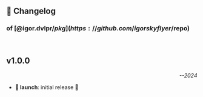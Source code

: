 ## 📒 Changelog

### of [@igor.dvlpr/$pkg](https://github.com/igorskyflyer/$repo)

<br>

## v1.0.0

<p align="right"><em>--2024</em></p>

- **🚀 launch**: initial release 🎉
